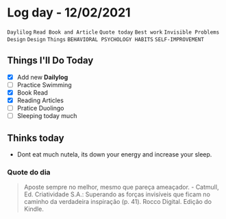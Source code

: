 # Log day - 12/02/2021

`Daylilog` `Read Book and Article` `Quote today` `Best work` `Invisible Problems` `Design` `Design` `Things` `BEHAVIORAL PSYCHOLOGY HABITS` `SELF-IMPROVEMENT`

## Things I'll Do Today

- [x] Add new **Dailylog**
- [ ] Practice Swimming
- [X] Book Read
- [X] Reading Articles
- [ ] Pratice Duolingo
- [ ] Sleeping today much

## Thinks today

- Dont eat much nutela, its down your energy and increase your sleep.

### Quote do dia

> Aposte sempre no melhor, mesmo que pareça ameaçador. - Catmull, Ed. Criatividade S.A.: Superando as forças invisíveis que ficam no caminho da verdadeira inspiração (p. 41). Rocco Digital. Edição do Kindle.
